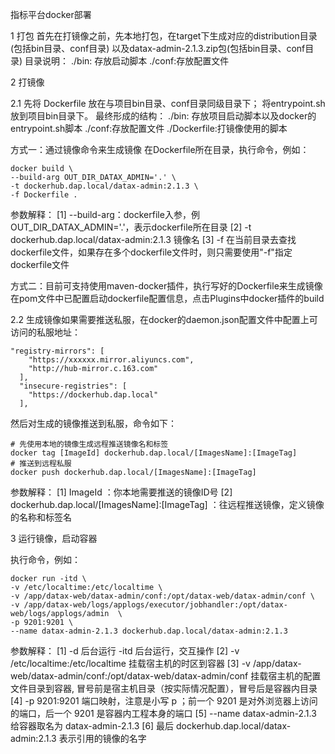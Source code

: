 指标平台docker部署

1 打包
首先在打镜像之前，先本地打包，在target下生成对应的distribution目录(包括bin目录、conf目录)
以及datax-admin-2.1.3.zip包(包括bin目录、conf目录)
目录说明：
./bin: 存放启动脚本
./conf:存放配置文件

2 打镜像

2.1 先将 Dockerfile 放在与项目bin目录、conf目录同级目录下；
将entrypoint.sh放到项目bin目录下。
最终形成的结构：
./bin: 存放项目启动脚本以及docker的entrypoint.sh脚本
./conf:存放配置文件
./Dockerfile:打镜像使用的脚本

方式一：通过镜像命令来生成镜像
在Dockerfile所在目录，执行命令，例如：

```
docker build \
--build-arg OUT_DIR_DATAX_ADMIN='.' \
-t dockerhub.dap.local/datax-admin:2.1.3 \
-f Dockerfile .
```
参数解释：
[1] --build-arg：dockerfile入参，例 OUT_DIR_DATAX_ADMIN='.'，表示dockerfile所在目录
[2] -t dockerhub.dap.local/datax-admin:2.1.3 镜像名
[3] -f 在当前目录去查找dockerfile文件，如果存在多个dockerfile文件时，则只需要使用"-f"指定dockerfile文件

方式二：目前可支持使用maven-docker插件，执行写好的Dockerfile来生成镜像
在pom文件中已配置启动dockerfile配置信息，点击Plugins中docker插件的build

2.2 生成镜像如果需要推送私服，在docker的daemon.json配置文件中配置上可访问的私服地址：
```
"registry-mirrors": [
    "https://xxxxxx.mirror.aliyuncs.com",
    "http://hub-mirror.c.163.com"
  ],
  "insecure-registries": [
    "https://dockerhub.dap.local"
  ],
```
然后对生成的镜像推送到私服，命令如下：
```
# 先使用本地的镜像生成远程推送镜像名和标签
docker tag [ImageId] dockerhub.dap.local/[ImagesName]:[ImageTag]
# 推送到远程私服
docker push dockerhub.dap.local/[ImagesName]:[ImageTag]
```
参数解释：
[1] ImageId ：你本地需要推送的镜像ID号
[2] dockerhub.dap.local/[ImagesName]:[ImageTag] ：往远程推送镜像，定义镜像的名称和标签名

3 运行镜像，启动容器

执行命令，例如：
```
docker run -itd \
-v /etc/localtime:/etc/localtime \
-v /app/datax-web/datax-admin/conf:/opt/datax-web/datax-admin/conf \
-v /app/datax-web/logs/applogs/executor/jobhandler:/opt/datax-web/logs/applogs/admin  \
-p 9201:9201 \
--name datax-admin-2.1.3 dockerhub.dap.local/datax-admin:2.1.3 
```
参数解释：
[1] -d 后台运行
    -itd 后台运行，交互操作
[2] -v /etc/localtime:/etc/localtime 挂载宿主机的时区到容器
[3] -v /app/datax-web/datax-admin/conf:/opt/datax-web/datax-admin/conf 挂载宿主机的配置文件目录到容器, 冒号前是宿主机目录（按实际情况配置），冒号后是容器内目录
[4] -p 9201:9201 端口映射，注意是小写 p ；前一个 9201 是对外浏览器上访问的端口，后一个 9201 是容器内工程本身的端口
[5] --name datax-admin-2.1.3 给容器取名为 datax-admin-2.1.3
[6] 最后 dockerhub.dap.local/datax-admin:2.1.3  表示引用的镜像的名字

